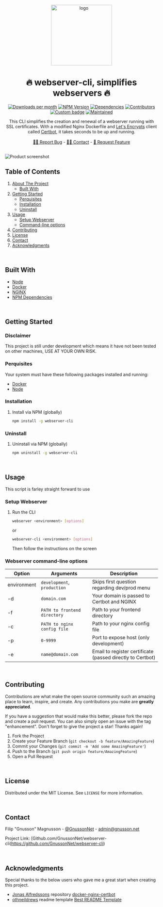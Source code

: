 <br />
<div align="center">
  <a href="https://github.com/GnussonNet/webserver-cli">
  <img src="https://github.com/GnussonNet/webserver-cli/blob/master/.github/logo.svg" alt="logo" width="200" height="200">
  </a>

  <h1 align="center">🔥 webserver-cli, simplifies webservers 🔥</h1>

  <p align="center">
		<a href="https://github.com/GnussonNet/webserver-cli/graphs/contributors"><img alt="Downloads per month" src="https://img.shields.io/github/contributors/GnussonNet/webserver-cli.svg?style=for-the-badge"/></a>
<a href="https://github.com/GnussonNet/webserver-cli/network/members"><img alt="NPM Version" src="https://img.shields.io/github/forks/GnussonNet/webserver-cli.svg?style=for-the-badge"/></a>
<a href="https://github.com/GnussonNet/webserver-cli/stargazers"><img alt="Dependencies" src="https://img.shields.io/github/stars/GnussonNet/webserver-cli.svg?style=for-the-badge"></a>
<a href="https://github.com/GnussonNet/webserver-cli/issues"><img alt="Contributors" src="https://img.shields.io/github/issues/GnussonNet/webserver-cli.svg?style=for-the-badge"/></a>
<a href="https://github.com/GnussonNet/webserver-cli/blob/master/LICENSE"><img alt="Custom badge" src="https://img.shields.io/github/license/GnussonNet/webserver-cli.svg?style=for-the-badge"/></a>
<a href="https://linkedin.com/in/gnussonnet"><img alt="Maintained" src="https://img.shields.io/badge/-LinkedIn-black.svg?style=for-the-badge&logo=linkedin&colorB=555"/></a>
	</p>

  <p align="center">
    This CLI simplifies the creation and renewal of a webserver running with SSL certificates. With a modified Nginx Dockerfile and <a href="https://letsencrypt.org/">Let's Encrypts</a> client called <a href="https://github.com/certbot/certbot">Certbot</a>, it takes seconds to be up and running.
    <br />
    <br />
    <a href="https://github.com/GnussonNet/webserver-cli/issues/new?assignees=&labels=&template=bug_report.md">🕵🏽 Report Bug</a>
    -
    <a href="#contact">✍🏼 Contact</a>
    -
    <a href="https://github.com/GnussonNet/webserver-cliissues/new?assignees=&labels=&template=feature_request.md">🙇 Request Feature</a>
  </p>
</div>

<br />

<img title="Product Screenshot" alt="Product screenshot" src="https://github.com/GnussonNet/webserver-cli/blob/master/.github/preview.png">

<br />

## Table of Contents
<ol>
  <li>
    <a href="#webserver-cli-with-ssl">About The Project</a>
    <ul>
      <li><a href="#built-with">Built With</a></li>
    </ul>
  </li>
  <li>
    <a href="#getting-started">Getting Started</a>
    <ul>
      <li><a href="#perquisites">Perquisites</a></li>
      <li><a href="#installation">Installation</a></li>
      <li><a href="#uninstall">Uninstall</a></li>
    </ul>
  </li>
  <li>
    <a href="#usage">Usage</a>
    <ul>
      <li><a href="#setup-webserver">Setup Webserver</a></li>
      <li><a href="#webserver-command-line-options">Command-line options</a></li>
    </ul>
  </li>
  <li><a href="#contributing">Contributing</a></li>
  <li><a href="#license">License</a></li>
  <li><a href="#contact">Contact</a></li>
  <li><a href="#acknowledgments">Acknowledgments</a></li>
</ol>

<br />

## Built With
* [Node](https://nodejs.org)
* [Docker](https://www.docker.com/)
* [NGINX](https://nginx.org/)
* [NPM Dependencies](hhttps://www.npmjs.com/package/webserver-cli)

<br />

## Getting Started
### Disclaimer
This project is still under development which means it have not been tested on other machines, USE AT YOUR OWN RISK.

### Perquisites
Your system must have these following packages installed and running:

* [Docker](https://www.docker.com)
* [Node](https://nodejs.org)

### Installation
1. Install via NPM (globally)
   ```sh
   npm install -g webserver-cli
   ```
   
### Uninstall
1. Uninstall via NPM (globally)
   ```sh
   npm uninstall -g webserver-cli
   ```

<br />

## Usage
This script is farley straight forward to use

### Setup Webserver
1. Run the CLI
   ```sh
   webserver <environment> [options]
   ```
   or
   ```sh
   webserver-cli <environment> [options]
   ```

   Then follow the instructions on the screen

### Webserver command-line options
Option | Arguments  | Description
---|---|---
environment | `development`, `production` | Skips first question regarding dev/prod menu | null
-d | `domain.com` | Your domain is passed to Certbot and NGINX | null
-f | `PATH to frontend directory` | Path to your frontend directory | null
-c | `PATH to nginx config file` | Path to your nginx config file | null
-p | `0-9999` | Port to expose host (only development) | null
-e | `name@domain.com` | Email to register certificate (passed directly to Certbot) | null


<br />

## Contributing
Contributions are what make the open source community such an amazing place to learn, inspire, and create. Any contributions you make are **greatly appreciated**.

If you have a suggestion that would make this better, please fork the repo and create a pull request. You can also simply open an issue with the tag "enhancement".
Don't forget to give the project a star! Thanks again!

1. Fork the Project
2. Create your Feature Branch (`git checkout -b feature/AmazingFeature`)
3. Commit your Changes (`git commit -m 'Add some AmazingFeature'`)
4. Push to the Branch (`git push origin feature/AmazingFeature`)
5. Open a Pull Request

<br />

## License
Distributed under the MIT License. See `LICENSE` for more information.

<br />

## Contact
Filip "Gnusson" Magnusson - [@GnussonNet](https://twitter.com/GnussonNet) - admin@gnusson.net

Project Link: [Github.com/GnussonNet/webserver-cli(https://github.com/GnussonNet/webserver-cli)

<br />

## Acknowledgments
Special thanks to the below users who gave me a great start when creating this project.

* [Jonas Alfredssons](https://github.com/JonasAlfredsson) repository [docker-nginx-certbot](https://github.com/JonasAlfredsson/docker-nginx-certbot/blob/master/src/Dockerfile-alpine)
* [othneildrews](https://github.com/othneildrew) readme template [Best README Template](https://github.com/othneildrew/Best-README-Template)